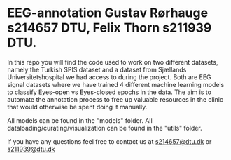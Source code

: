 # EEG-annotation Gustav Rørhauge s214657 DTU, Felix Thorn s211939 DTU.

In this repo you will find the code used to work on two different datasets, namely the Turkish SPIS dataset and a dataset from Sjællands Universitetshospital we had access to during the project. Both are EEG signal datasets where we have trained 4 different machine learning models to classify Eyes-open vs Eyes-closed epochs in the data.
The aim is to automate the annotation process to free up valuable resources in the clinic that would otherwise be spent doing it manually.

All models can be found in the "models" folder.
All dataloading/curating/visualization can be found in the "utils" folder.

If you have any questions feel free to contact us at s214657@dtu.dk or s211939@dtu.dk

